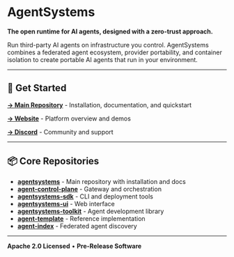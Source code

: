 # AgentSystems

**The open runtime for AI agents, designed with a zero-trust approach.**

Run third-party AI agents on infrastructure you control. AgentSystems combines a federated agent ecosystem, provider portability, and container isolation to create portable AI agents that run in your environment.

---

## 🚀 Get Started

**[→ Main Repository](https://github.com/agentsystems/agentsystems)** - Installation, documentation, and quickstart

**[→ Website](https://agentsystems.ai)** - Platform overview and demos

**[→ Discord](https://discord.com/invite/JsxDxQ5zfV)** - Community and support

---

## 📦 Core Repositories

- **[agentsystems](https://github.com/agentsystems/agentsystems)** - Main repository with installation and docs
- **[agent-control-plane](https://github.com/agentsystems/agent-control-plane)** - Gateway and orchestration
- **[agentsystems-sdk](https://github.com/agentsystems/agentsystems-sdk)** - CLI and deployment tools
- **[agentsystems-ui](https://github.com/agentsystems/agentsystems-ui)** - Web interface
- **[agentsystems-toolkit](https://github.com/agentsystems/agentsystems-toolkit)** - Agent development library
- **[agent-template](https://github.com/agentsystems/agent-template)** - Reference implementation
- **[agent-index](https://github.com/agentsystems/agent-index)** - Federated agent discovery

---

**Apache 2.0 Licensed** • **Pre-Release Software**
